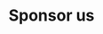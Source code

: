 ---
layout: sponsor
title: Sponsor us
permalink: /sponsors
redirect_from: "/partnerwithus"
excerpt: "Sponsorship is an effective way to promote your brand and attract top talent—we have over 600 undergraduates, 250 postgraduates, and a large network of alumni in our 2600+ member Facebook group to advertise your internships, grad-schemes and jobs."
show-in-nav: true

intro:
  title: We connect top students with innovative brands.
  buttons:
    - text: Get involved
      theme: dark
      location: "#get-involved"
      file: false
    - text: Download brochure
      theme: light
      location: "/assets/files/sponsorship-brochure-2022.pdf"
      file: true

past-sponsors:
  - number: 1
    content: 
    - name: Bloomberg
      logo: /assets/images/contrib/sponsorship-page/sponsor-logos/bloomberg.svg
      url: "https://www.bloomberg.com/europe"
    - name: Optiver
      logo: /assets/images/contrib/sponsorship-page/sponsor-logos/optiver.svg
      url: "https://optiver.com/"
    - name: Visa
      logo: /assets/images/contrib/sponsorship-page/sponsor-logos/visa.svg
      url: "https://visa.co.uk/"
    - name: TPP
      logo: /assets/images/contrib/sponsorship-page/sponsor-logos/tpp.svg
      url: "https://tpp-careers.com/"
    - name: Microsoft
      logo: /assets/images/contrib/sponsorship-page/sponsor-logos/microsoft.svg
      url: "https://microsoft.com/"
    - name: Dyson
      logo: /assets/images/contrib/sponsorship-page/sponsor-logos/dyson.svg
      url: "https://www.dyson.co.uk/en"
      
  - number: 2
    content:
    - name: BAE Systems
      logo: /assets/images/contrib/sponsorship-page/sponsor-logos/bae.svg
      url: "https://www.baesystems.com/en/home"
    - name: Boeing
      logo: /assets/images/contrib/sponsorship-page/sponsor-logos/boeing.svg
      url: "https://www.boeing.com/"
    - name: Just Eat
      logo: /assets/images/contrib/sponsorship-page/sponsor-logos/just-eat.svg
      url: "https://www.just-eat.co.uk/"
    - name: Morgan Stanley
      logo: /assets/images/contrib/sponsorship-page/sponsor-logos/morgan-stanley.svg
      url: https://www.morganstanley.com/
    - name: ARM
      logo: /assets/images/contrib/sponsorship-page/sponsor-logos/arm.svg
      url: "https://www.arm.com/"
    - name: Graphcore
      logo: /assets/images/contrib/sponsorship-page/sponsor-logos/graphcore.svg
      url: "https://www.graphcore.ai/"

  - number: 3
    content:
    - name: NVIDIA
      logo: /assets/images/contrib/sponsorship-page/sponsor-logos/nvidia.svg
      url: "https://www.nvidia.com/en-gb/"
    - name: PWC
      logo: /assets/images/contrib/sponsorship-page/sponsor-logos/pwc.svg
      url: "https://www.pwc.co.uk/"
    - name: Amazon
      logo: /assets/images/contrib/sponsorship-page/sponsor-logos/amazon.svg
      url: "https://www.amazon.co.uk/"
    - name: Deloitte
      logo: /assets/images/contrib/sponsorship-page/sponsor-logos/deloitte.svg
      url: "https://www2.deloitte.com/uk/en.html"
    - name: Oracle
      logo: /assets/images/contrib/sponsorship-page/sponsor-logos/oracle.svg
      url: "https://www.oracle.com/index.html"
    - name: Lloyds Banking Group
      logo: /assets/images/contrib/sponsorship-page/sponsor-logos/lloyds-banking.svg
      url: "https://www.lloydsbankinggroup.com/"

long-intro:
  title: "Why CSS?"
  quote: "Lorem ipsum dolor sit amet, consectetur adipiscing elit. Maecenas in mauris dapibus, iaculis odio ut,
    commodo magna."
  quote-author: "Joe Bloggs, job title @ Company"

talks:
  title: Give a tech-talk
  image: /assets/images/contrib/sponsorship-page/tech-talk.png
  image-alt: A picture of a tech-talk we've hosted in the past

outreach: 
  title: Outreach
  link: "#"
  image: "/assets/images/contrib/sponsorship-page/digimakers.jpg"
  image-alt: "A picture of a DigiMakers outreach event we've helped with."
---